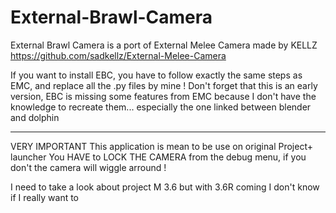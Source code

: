# External-Brawl-Camera
External Brawl Camera is a port of External Melee Camera made by KELLZ
https://github.com/sadkellz/External-Melee-Camera

If you want to install EBC, you have to follow exactly the same steps as EMC, and replace all the .py files by mine !
Don't forget that this is an early version, EBC is missing some features from EMC because I don't have the knowledge to recreate them... especially the one linked between blender and dolphin

------------------------------------------------------------------------------------------------------------------
VERY IMPORTANT
This application is mean to be use on original Project+ launcher
You HAVE to LOCK THE CAMERA from the debug menu, if you don't the camera will wiggle arround !

I need to take a look about project M 3.6 but with 3.6R coming I don't know if I really want to
